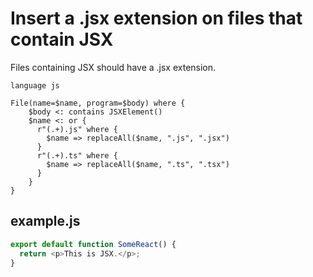 # Insert a .jsx extension on files that contain JSX

Files containing JSX should have a .jsx extension.

```grit
language js

File(name=$name, program=$body) where {
    $body <: contains JSXElement()
    $name <: or {
      r"(.+).js" where {
        $name => replaceAll($name, ".js", ".jsx")
      }
      r"(.+).ts" where {
        $name => replaceAll($name, ".ts", ".tsx")
      }
    }
}
```

## example.js

```js
export default function SomeReact() {
  return <p>This is JSX.</p>;
}
```
